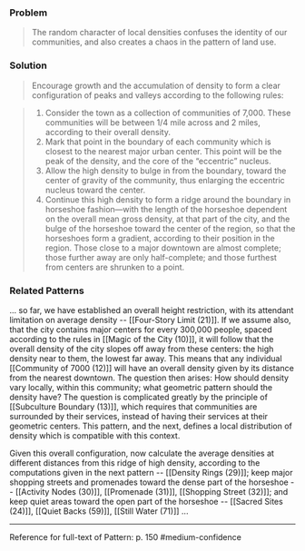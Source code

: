 ### Problem
>The random character of local densities confuses the identity of our communities, and also creates a chaos in the pattern of land use.

### Solution
>Encourage growth and the accumulation of density to form a clear configuration of peaks and valleys according to the following rules:

>1. Consider the town as a collection of communities of 7,000. These communities will be between 1/4 mile across and 2 miles, according to their overall density.
>2. Mark that point in the boundary of each community which is closest to the nearest major urban center. This point will be the peak of the density, and the core of the “eccentric” nucleus.
>3. Allow the high density to bulge in from the boundary, toward the center of gravity of the community, thus enlarging the eccentric nucleus toward the center.
>4. Continue this high density to form a ridge around the boundary in horseshoe fashion—with the length of the horseshoe dependent on the overall mean gross density, at that part of the city, and the bulge of the horseshoe toward the center of the region, so that the horseshoes form a gradient, according to their position in the region. Those close to a major downtown are almost complete; those further away are only half-complete; and those furthest from centers are shrunken to a point.

### Related Patterns
... so far, we have established an overall height restriction, with its attendant limitation on average density -- [[Four-Story Limit (21)]]. If we assume also, that the city contains major centers for every 300,000 people, spaced according to the rules in [[Magic of the City (10)]], it will follow that the overall density of the city slopes off away from these centers: the high density near to them, the lowest far away. This means that any individual [[Community of 7000 (12)]] will have an overall density given by its distance from the nearest downtown. The question then arises: How should density vary locally, within this community; what geometric pattern should the density have? The question is complicated greatly by the principle of [[Subculture Boundary (13)]], which requires that communities are surrounded by their services, instead of having their services at their geometric centers. This pattern, and the next, defines a local distribution of density which is compatible with this context.

Given this overall configuration, now calculate the average densities at different distances from this ridge of high density, according to the computations given in the next pattern -- [[Density Rings (29)]]; keep major shopping streets and promenades toward the dense part of the horseshoe -- [[Activity Nodes (30)]], [[Promenade (31)]], [[Shopping Street (32)]]; and keep quiet areas toward the open part of the horseshoe -- [[Sacred Sites (24)]], [[Quiet Backs (59)]], [[Still Water (71)]] ...

---
Reference for full-text of Pattern: p. 150 #medium-confidence 